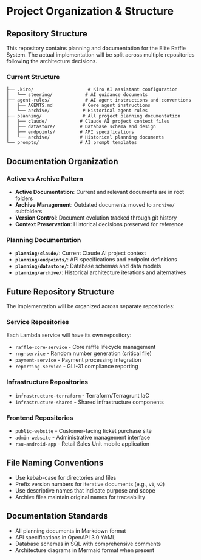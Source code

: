# Project Organization & Structure

## Repository Structure

This repository contains planning and documentation for the Elite Raffle System. The actual implementation will be split across multiple repositories following the architecture decisions.

### Current Structure

```
├── .kiro/                    # Kiro AI assistant configuration
│   └── steering/            # AI guidance documents
├── agent-rules/             # AI agent instructions and conventions
│   ├── AGENTS.md           # Core agent instructions
│   └── archive/            # Historical agent rules
├── planning/               # All project planning documentation
│   ├── claude/            # Claude AI project context files
│   ├── datastore/         # Database schema and design
│   ├── endpoints/         # API specifications
│   └── archive/           # Historical planning documents
└── prompts/               # AI prompt templates
```

## Documentation Organization

### Active vs Archive Pattern

- **Active Documentation**: Current and relevant documents are in root folders
- **Archive Management**: Outdated documents moved to `archive/` subfolders
- **Version Control**: Document evolution tracked through git history
- **Context Preservation**: Historical decisions preserved for reference

### Planning Documentation

- **`planning/claude/`**: Current Claude AI project context
- **`planning/endpoints/`**: API specifications and endpoint definitions
- **`planning/datastore/`**: Database schemas and data models
- **`planning/archive/`**: Historical architecture iterations and alternatives

## Future Repository Structure

The implementation will be organized across separate repositories:

### Service Repositories

Each Lambda service will have its own repository:

- `raffle-core-service` - Core raffle lifecycle management
- `rng-service` - Random number generation (critical file)
- `payment-service` - Payment processing integration
- `reporting-service` - GLI-31 compliance reporting

### Infrastructure Repositories

- `infrastructure-terraform` - Terraform/Terragrunt IaC
- `infrastructure-shared` - Shared infrastructure components

### Frontend Repositories

- `public-website` - Customer-facing ticket purchase site
- `admin-website` - Administrative management interface
- `rsu-android-app` - Retail Sales Unit mobile application

## File Naming Conventions

- Use kebab-case for directories and files
- Prefix version numbers for iterative documents (e.g., `v1`, `v2`)
- Use descriptive names that indicate purpose and scope
- Archive files maintain original names for traceability

## Documentation Standards

- All planning documents in Markdown format
- API specifications in OpenAPI 3.0 YAML
- Database schemas in SQL with comprehensive comments
- Architecture diagrams in Mermaid format when present
